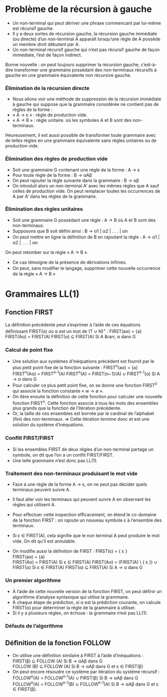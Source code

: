 # Problème de la récursion à gauche
* Un non-terminal qui peut dériver une phrase commencant par lui-même est
récursif gauche.
* Il y a deux sortes de récursion gauche, la récursion gauche immédiate
(ou directe) d’un non-terminal A apparaît lorsqu’une règle de A possède un
membre droit débutant par A.
* Un non-terminal récursif gauche qui n’est pas récursif gauche de façon
immédiate, l’est de façon indirect.

Bonne nouvelle : on peut toujours supprimer la récursion gauche,
c’est-à-dire transformer une grammaire possédant des non-terminaux
récursifs à gauche en une grammaire équivalente non récursive gauche.

### Élimination de la récursion directe
* Nous allons voir une méthode de suppression de la récursion immédiate à
gauche qui suppose que la grammaire considérée ne contient pas de règles de
la forme :
* « A &rarr; &epsilon; » : règle de production vide.
* « A &rarr; B » : règle unitaire.
où les symboles A et B sont des non-terminaux.

Heureusement, il est aussi possible de transformer toute grammaire avec de
telles règles en une grammaire équivalente sans règles unitaires ou de
production vide.

### Élimination des règles de production vide
* Soit une grammaire G contenant une règle de la forme :
A &rarr; &epsilon;
* Pour toute règle de la forme :
B → &alpha;A&beta;
* On peut rajouter la règle suivante dans la grammaire :
B → &alpha;&beta;
* On introduit alors un non-terminal A' avec les mêmes règles que A sauf
celles de production vide. On peut remplacer toutes les occurrences de A par A' dans les règles de la grammaire.

### Élimination des règles unitaires
* Soit une grammaire G possédant une règle :
A &rarr; B où A et B sont des non-terminaux.
* Supposons que B soit déﬁni ainsi :
B &rarr; &alpha;1 | &alpha;2 | . . . | &alpha;n
* On peut mettre en ligne la déﬁnition de B en rajoutant la règle :
A &rarr; &alpha;1 | &alpha;2 | . . . | &alpha;n

On peut retomber sur la règle « A &rarr; B ».
* Ce cas témoigne de la présence de dérivations inﬁnies.
* On peut, sans modiﬁer le langage, supprimer cette nouvelle occurrence de la
règle « A &rarr; B »



# Grammaires LL(1)

## Fonction FIRST
La déﬁnition précédente peut s’exprimer à l’aide de ces équations déﬁnissant
FIRST(&alpha;) où &alpha; est un mot de (T &cup; N)<sup>+</sup> :
FIRST(a&alpha;) = {a}
FIRST(A&alpha;) = FIRST(A)
FIRST(&alpha;) &sube; FIRST(A) Si A &rarr, &alpha; dans G


### Calcul de point ﬁxe
* Une solution aux systèmes d’inéquations précédent est fournit par le plus
petit point ﬁxe de la fonction suivante :
FIRST<sup>n</sup>(a&alpha;) = {a}
FIRST<sup>n</sup>(A&alpha;) = FIRST<sup>n-1</sup>(A)
FIRST<sup>n</sup>(A) = FIRST<sup></sup>{n−1}(A) &cup; FIRST<sup>n-1</sup>(&alpha;) Si A &rarr; &alpha; dans G
* Pour calculer ce plus petit point ﬁxe, on se donne une fonction FIRST<sup>0</sup> qui associe la fonction constante « w &rarr; &empty; ».
* On itère ensuite la déﬁnition de cette fonction pour calculer une nouvelle
fonction FIRST<sup>n</sup>. Cette fonction associe à tous les mots des ensembles plus grands que la fonction de l’itération précédente.
* Or, la taille de ces ensembles est bornée par le cardinal de l’alphabet (ﬁni)
des non-terminaux.
&rArr; Cette itération termine donc et est une solution du système d’inéquations.

### Conﬂit FIRST/FIRST
* Si les ensembles FIRST de deux règles d’un non-terminal partage un
symbole, on dit que l’on a un conﬂit FIRST/FIRST.
* Une telle grammaire n’est donc pas LL(1).


### Traitement des non-terminaux produisant le mot vide
* Face à une règle de la forme A &rarr; &epsilon;, on ne peut pas décider quels terminaux peuvent suivre A.
* Il faut aller voir les terminaux qui peuvent suivre A en observant les règles
qui utilisent A.
* Pour eﬀectuer cette inspection eﬃcacement, on étend le co-domaine de la
fonction FIRST : on rajoute un nouveau symbole &epsilon; à l’ensemble des terminaux.
* Si &epsilon; &isin; FIRST(A), cela signiﬁe que le non terminal A peut produire le mot vide. On dit qu’il est annulable.

* On modiﬁe aussi la déﬁnition de FIRST :
FIRST(&epsilon;) = { &epsilon; }  
FIRST(a&alpha;) = {a}  
FIRST(A&alpha;) = FIRST(A) Si &epsilon; &isin; FIRST(A)
FIRST(A&alpha;) = (FIRST(A) \ { &epsilon; }) &cup; FIRST(&alpha;) Si &epsilon; &isin; FIRST(A)
FIRST(&alpha;) &sube; FIRST(A) Si A &rarr; &alpha; dans G

### Un premier algorithme
* À l’aide de cette nouvelle version de la fonction FIRST, on peut déﬁnir un
algorithme d’analyse syntaxique qui utilise la grammaire.
* À chaque étape de prédiction, si &alpha; est la prédiction courante, on calcule FIRST(&alpha;) pour déterminer la règle de la grammaire à utiliser.
* Si il y a plusieurs règles, on échoue : la grammaire n’est pas LL(1).

### Défauts de l’algorithme

## Déﬁnition de la fonction FOLLOW
* On utilise une déﬁnition similaire à FIRST à l’aide d’inéquations :  
FIRST(&beta;) &sube; FOLLOW (A) Si B &rarr; &alpha;A&beta; dans G  
FOLLOW (B) &sube; FOLLOW (A) Si B &rarr; &alpha;A&beta; dans G et &epsilon; ∈ FIRST(&beta;)	
* On peut encore résoudre ce système par itération du système récursif :
FOLLOW<sup>n</sup>(A) = FOLLOW<sup>n-1</sup>(A) &cup; FIRST(&beta;) Si B &rarr; &alpha;A&beta; dans G  
FOLLOW<sup>n</sup>(A) = FOLLOW<sup>n-1</sup>(B) &cup; FOLLOW<sup>n-1</sup>(A) Si B &rarr; &alpha;A&beta; dans G et &epsilon; &isin; FIRST(&beta;).